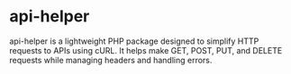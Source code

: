 # api-helper
api-helper is a lightweight PHP package designed to simplify HTTP requests to APIs using cURL. It helps make GET, POST, PUT, and DELETE requests while managing headers and handling errors.
